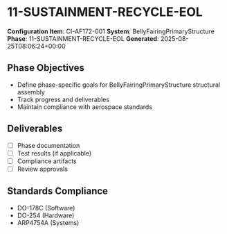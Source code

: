 # 11-SUSTAINMENT-RECYCLE-EOL

**Configuration Item**: CI-AF172-001
**System**: BellyFairingPrimaryStructure
**Phase**: 11-SUSTAINMENT-RECYCLE-EOL
**Generated**: 2025-08-25T08:06:24+00:00

## Phase Objectives
- Define phase-specific goals for BellyFairingPrimaryStructure structural assembly
- Track progress and deliverables
- Maintain compliance with aerospace standards

## Deliverables
- [ ] Phase documentation
- [ ] Test results (if applicable)
- [ ] Compliance artifacts
- [ ] Review approvals

## Standards Compliance
- DO-178C (Software)
- DO-254 (Hardware)
- ARP4754A (Systems)

